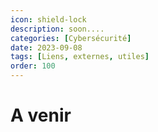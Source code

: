 ```yaml
---
icon: shield-lock
description: soon....
categories: [Cybersécurité]
date: 2023-09-08
tags: [Liens, externes, utiles]
order: 100
---
```


# A venir